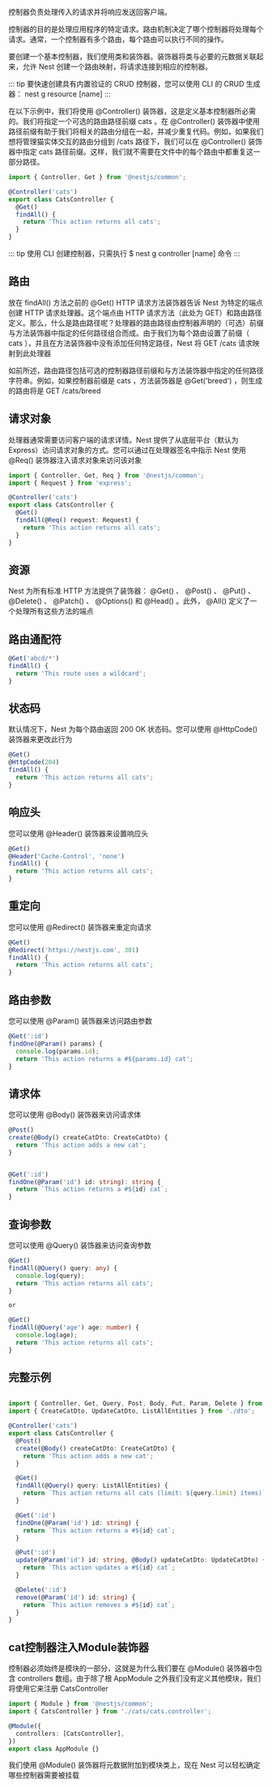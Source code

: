 控制器负责处理传入的请求并将响应发送回客户端。


控制器的目的是处理应用程序的特定请求。路由机制决定了哪个控制器将处理每个请求。通常，一个控制器有多个路由，每个路由可以执行不同的操作。



要创建一个基本控制器，我们使用类和装饰器。装饰器将类与必要的元数据关联起来，允许 Nest 创建一个路由映射，将请求连接到相应的控制器。

::: tip
要快速创建具有内置验证的 CRUD 控制器，您可以使用 CLI 的 CRUD 生成器： nest g resource [name]
:::


在以下示例中，我们将使用 @Controller() 装饰器，这是定义基本控制器所必需的。我们将指定一个可选的路由路径前缀 cats 。在 @Controller() 装饰器中使用路径前缀有助于我们将相关的路由分组在一起，并减少重复代码。例如，如果我们想将管理猫实体交互的路由分组到 /cats 路径下，我们可以在 @Controller() 装饰器中指定 cats 路径前缀。这样，我们就不需要在文件中的每个路由中都重复这一部分路径。


```typescript
import { Controller, Get } from '@nestjs/common';

@Controller('cats')
export class CatsController {
  @Get()
  findAll() {
    return 'This action returns all cats';
  }
}
```

::: tip
使用 CLI 创建控制器，只需执行 $ nest g controller [name] 命令
:::

## 路由
放在 findAll() 方法之前的 @Get() HTTP 请求方法装饰器告诉 Nest 为特定的端点创建 HTTP 请求处理器。这个端点由 HTTP 请求方法（此处为 GET）和路由路径定义。那么，什么是路由路径呢？处理器的路由路径由控制器声明的（可选）前缀与方法装饰器中指定的任何路径组合而成。由于我们为每个路由设置了前缀（ cats ），并且在方法装饰器中没有添加任何特定路径，Nest 将 GET /cats 请求映射到此处理器


如前所述，路由路径包括可选的控制器路径前缀和与方法装饰器中指定的任何路径字符串。例如，如果控制器前缀是 cats ，方法装饰器是 @Get('breed') ，则生成的路由将是 GET /cats/breed

## 请求对象
处理器通常需要访问客户端的请求详情。Nest 提供了从底层平台（默认为 Express）访问请求对象的方式。您可以通过在处理器签名中指示 Nest 使用 @Req() 装饰器注入请求对象来访问该对象

```typescript
import { Controller, Get, Req } from '@nestjs/common';
import { Request } from 'express';

@Controller('cats')
export class CatsController {
  @Get()
  findAll(@Req() request: Request) {
    return 'This action returns all cats';
  }
}
```
## 资源
Nest 为所有标准 HTTP 方法提供了装饰器： @Get() 、 @Post() 、 @Put() 、 @Delete() 、 @Patch() 、 @Options() 和 @Head() 。此外， @All() 定义了一个处理所有这些方法的端点

## 路由通配符
``` ts
@Get('abcd/*')
findAll() {
  return 'This route uses a wildcard';
}

```

## 状态码
默认情况下，Nest 为每个路由返回 200 OK 状态码。您可以使用 @HttpCode() 装饰器来更改此行为

``` ts
@Get()
@HttpCode(204)
findAll() {
  return 'This action returns all cats';
}
```

## 响应头
您可以使用 @Header() 装饰器来设置响应头

``` ts
@Get()
@Header('Cache-Control', 'none')
findAll() {
  return 'This action returns all cats';
}
```

## 重定向
您可以使用 @Redirect() 装饰器来重定向请求

``` ts
@Get()
@Redirect('https://nestjs.com', 301)
findAll() {
  return 'This action returns all cats';
}
```

## 路由参数
您可以使用 @Param() 装饰器来访问路由参数

``` ts
@Get(':id')
findOne(@Param() params) {
  console.log(params.id);
  return 'This action returns a #${params.id} cat';
}
```

## 请求体
您可以使用 @Body() 装饰器来访问请求体

``` ts
@Post()
create(@Body() createCatDto: CreateCatDto) {
  return 'This action adds a new cat';
}


@Get(':id')
findOne(@Param('id') id: string): string {
  return `This action returns a #${id} cat`;
}

```

## 查询参数

您可以使用 @Query() 装饰器来访问查询参数

``` ts
@Get()
findAll(@Query() query: any) {
  console.log(query);
  return 'This action returns all cats';
}

or

@Get()
findAll(@Query('age') age: number) {
  console.log(age);
  return 'This action returns all cats';
}
```

## 完整示例
``` ts

import { Controller, Get, Query, Post, Body, Put, Param, Delete } from '@nestjs/common';
import { CreateCatDto, UpdateCatDto, ListAllEntities } from './dto';

@Controller('cats')
export class CatsController {
  @Post()
  create(@Body() createCatDto: CreateCatDto) {
    return 'This action adds a new cat';
  }

  @Get()
  findAll(@Query() query: ListAllEntities) {
    return `This action returns all cats (limit: ${query.limit} items)`;
  }

  @Get(':id')
  findOne(@Param('id') id: string) {
    return `This action returns a #${id} cat`;
  }

  @Put(':id')
  update(@Param('id') id: string, @Body() updateCatDto: UpdateCatDto) {
    return `This action updates a #${id} cat`;
  }

  @Delete(':id')
  remove(@Param('id') id: string) {
    return `This action removes a #${id} cat`;
  }
}

```

## cat控制器注入Module装饰器

控制器必须始终是模块的一部分，这就是为什么我们要在 @Module() 装饰器中包含 controllers 数组。由于除了根 AppModule 之外我们没有定义其他模块，我们将使用它来注册 CatsController

``` ts
import { Module } from '@nestjs/common';
import { CatsController } from './cats/cats.controller';

@Module({
  controllers: [CatsController],
})
export class AppModule {}
```
我们使用 @Module() 装饰器将元数据附加到模块类上，现在 Nest 可以轻松确定哪些控制器需要被挂载